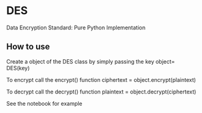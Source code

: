 # DES
Data Encryption Standard: Pure Python Implementation

## How to use
Create a object of the DES class by simply passing the key
    object= DES(key)

To encrypt call the encrypt() function
    ciphertext = object.encrypt(plaintext)

To decrypt call the decrypt() function
    plaintext = object.decrypt(ciphertext)
    
See the notebook for example
